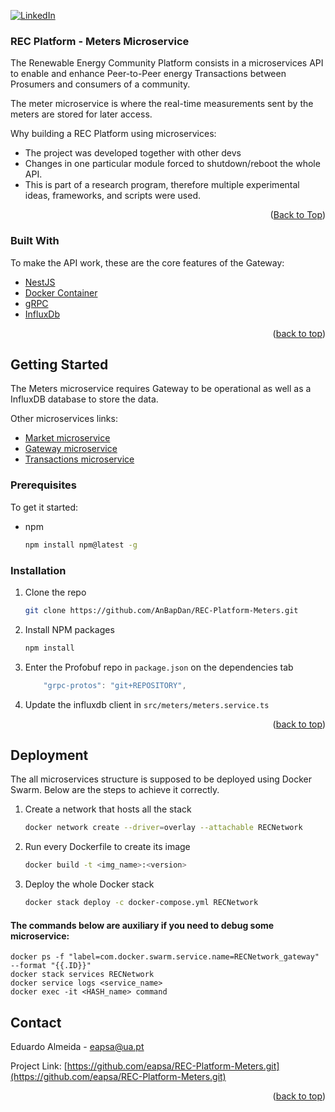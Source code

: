 <a name="readme-top"></a>

[![LinkedIn][linkedin-shield]][linkedin-url]
### REC Platform - Meters Microservice

The Renewable Energy Community Platform consists in a microservices API to enable and enhance Peer-to-Peer energy Transactions between Prosumers and consumers of a community.

The meter microservice is where the real-time measurements sent by the meters are stored for later access.

Why building a REC Platform using microservices:
* The project was developed together with other devs
* Changes in one particular module forced to shutdown/reboot the whole API.
* This is part of a research program, therefore multiple experimental ideas, frameworks, and scripts were used. 


<p align="right">(<a href="#readme-top">Back to Top</a>)</p>



### Built With

To make the API work, these are the core features of the Gateway:

* [NestJS](https://nestjs.com/)
* [Docker Container](https://www.docker.com/)
* [gRPC](https://grpc.io/)
* [InfluxDb](https://www.influxdata.com/)

<p align="right">(<a href="#readme-top">back to top</a>)</p>


## Getting Started

The Meters microservice requires Gateway to be operational as well as a InfluxDB database to store the data.

Other microservices links:
* [Market microservice](https://github.com/eapsa/REC-Platform-Market/)
* [Gateway microservice](https://github.com/AnBapDan/REC-Platform-Gateway/)
* [Transactions microservice](https://github.com/AnBapDan/REC-Platform-Transactions/)

### Prerequisites

To get it started:

* npm
  ```sh
  npm install npm@latest -g
  ```

### Installation

1. Clone the repo
   ```sh
   git clone https://github.com/AnBapDan/REC-Platform-Meters.git
   ```
2. Install NPM packages
   ```sh
   npm install
   ```
3. Enter the Profobuf repo in `package.json` on the dependencies tab
   ```js
       "grpc-protos": "git+REPOSITORY",
   ```
4. Update the influxdb client in `src/meters/meters.service.ts`

<p align="right">(<a href="#readme-top">back to top</a>)</p>

## Deployment
The all microservices structure is supposed to be deployed using Docker Swarm. Below are the steps to achieve it correctly.

1. Create a network that hosts all the stack
    ```sh
    docker network create --driver=overlay --attachable RECNetwork
    ```


2. Run every Dockerfile to create its image
    ```sh
    docker build -t <img_name>:<version>
    ```

3. Deploy the whole Docker stack
    ```sh
    docker stack deploy -c docker-compose.yml RECNetwork
    ```

#### The commands below are auxiliary if you need to debug some microservice:
    docker ps -f "label=com.docker.swarm.service.name=RECNetwork_gateway" --format "{{.ID}}"
    docker stack services RECNetwork
    docker service logs <service_name>
    docker exec -it <HASH_name> command

## Contact

Eduardo Almeida - eapsa@ua.pt

Project Link: [https://github.com/eapsa/REC-Platform-Meters.git](https://github.com/eapsa/REC-Platform-Meters.git)

<p align="right">(<a href="#readme-top">back to top</a>)</p>


[linkedin-shield]: https://img.shields.io/badge/-LinkedIn-black.svg?style=for-the-badge&logo=linkedin&colorB=555
[linkedin-url]: https://www.linkedin.com/in/AnBapDan/
